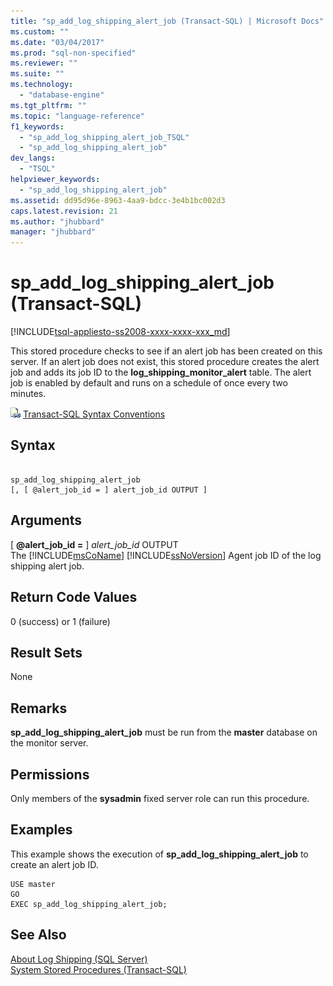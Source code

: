 ```yaml
---
title: "sp_add_log_shipping_alert_job (Transact-SQL) | Microsoft Docs"
ms.custom: ""
ms.date: "03/04/2017"
ms.prod: "sql-non-specified"
ms.reviewer: ""
ms.suite: ""
ms.technology: 
  - "database-engine"
ms.tgt_pltfrm: ""
ms.topic: "language-reference"
f1_keywords: 
  - "sp_add_log_shipping_alert_job_TSQL"
  - "sp_add_log_shipping_alert_job"
dev_langs: 
  - "TSQL"
helpviewer_keywords: 
  - "sp_add_log_shipping_alert_job"
ms.assetid: dd95d96e-8963-4aa9-bdcc-3e4b1bc002d3
caps.latest.revision: 21
ms.author: "jhubbard"
manager: "jhubbard"
---
```

# sp_add_log_shipping_alert_job (Transact-SQL)
[!INCLUDE[tsql-appliesto-ss2008-xxxx-xxxx-xxx_md](../../../database-engine/configure/windows/includes/tsql-appliesto-ss2008-xxxx-xxxx-xxx-md.md)]

  This stored procedure checks to see if an alert job has been created on this server. If an alert job does not exist, this stored procedure creates the alert job and adds its job ID to the **log_shipping_monitor_alert** table. The alert job is enabled by default and runs on a schedule of once every two minutes.  
  
 ![Topic link icon](../../../database-engine/configure/windows/media/topic-link.gif "Topic link icon") [Transact-SQL Syntax Conventions](../../../t-sql/language-elements/transact-sql-syntax-conventions-transact-sql.md)  
  
## Syntax  
  
```  
  
sp_add_log_shipping_alert_job  
[, [ @alert_job_id = ] alert_job_id OUTPUT ]  
```  
  
## Arguments  
 [ **@alert_job_id =** ] *alert_job_id* OUTPUT  
 The [!INCLUDE[msCoName](../../../advanced-analytics/r-services/tutorials/includes/msconame-md.md)] [!INCLUDE[ssNoVersion](../../../advanced-analytics/r-services/includes/ssnoversion-md.md)] Agent job ID of the log shipping alert job.  
  
## Return Code Values  
 0 (success) or 1 (failure)  
  
## Result Sets  
 None  
  
## Remarks  
 **sp_add_log_shipping_alert_job** must be run from the **master** database on the monitor server.  
  
## Permissions  
 Only members of the **sysadmin** fixed server role can run this procedure.  
  
## Examples  
 This example shows the execution of **sp_add_log_shipping_alert_job** to create an alert job ID.  
  
```  
USE master  
GO  
EXEC sp_add_log_shipping_alert_job;  
```  
  
## See Also  
 [About Log Shipping &#40;SQL Server&#41;](../../../database-engine/log-shipping/about-log-shipping-sql-server.md)   
 [System Stored Procedures &#40;Transact-SQL&#41;](../../../relational-databases/reference/system-stored-procedures/system-stored-procedures-transact-sql.md)  
  
  